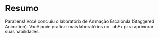 # Resumo

Parabéns! Você concluiu o laboratório de Animação Escalonda (Staggered Animation). Você pode praticar mais laboratórios no LabEx para aprimorar suas habilidades.
